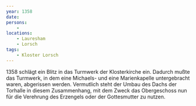 ```yaml
---
year: 1358
date: 
persons: 
    -
locations: 
    - Lauresham
    - Lorsch
tags:
    - Kloster Lorsch
---
```


1358 schlägt ein Blitz in das Turmwerk der Klosterkirche ein. Dadurch mußte das Turmwerk, in dem eine Michaels- und eine Marienkapelle untergebracht waren, abgerissen werden. Vermutlich steht der Umbau des Dachs der Torhalle in diesem Zusammenhang, mit dem Zweck das Obergeschoss nun für die Verehrung des Erzengels oder der Gottesmutter zu nutzen.